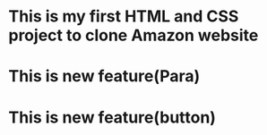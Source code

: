# This is my first HTML and CSS project to clone Amazon website
# This is new feature(Para)
# This is new feature(button)

